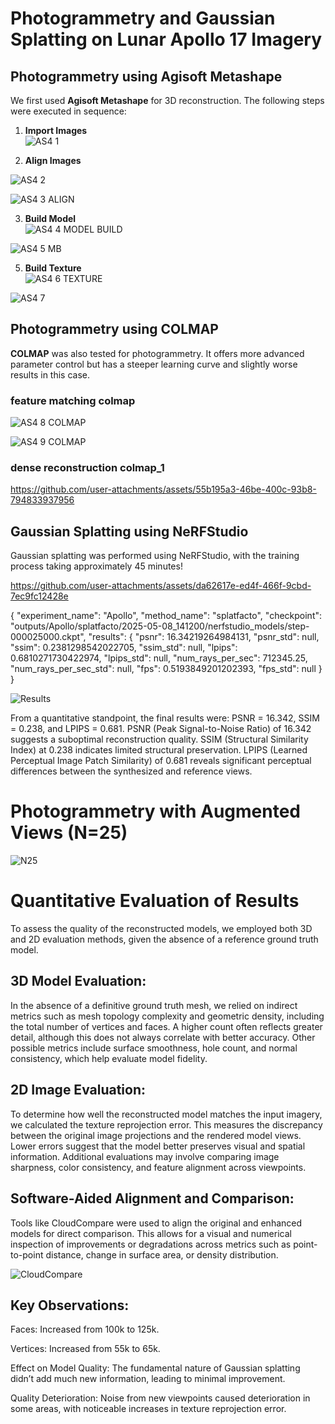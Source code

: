 
# Photogrammetry and Gaussian Splatting on Lunar Apollo 17 Imagery

## Photogrammetry using Agisoft Metashape

We first used **Agisoft Metashape** for 3D reconstruction. The following steps were executed in sequence:

1. **Import Images**  
  ![AS4 1](https://github.com/user-attachments/assets/c10d6ead-88ee-41e0-ae88-e402027d6947)


2. **Align Images**  

  
![AS4 2](https://github.com/user-attachments/assets/a5569c39-c5a7-4bac-afcc-64f5b0655b9c)

![AS4 3 ALIGN ](https://github.com/user-attachments/assets/4a076a35-ebd9-4068-b3f5-79dd667f7a6b)


3. **Build Model**  
![AS4 4 MODEL BUILD](https://github.com/user-attachments/assets/44e75117-ff50-4597-992f-0fbeb301b018)


![AS4 5 MB](https://github.com/user-attachments/assets/d342ae4f-2611-4324-bc9e-1a8ec543bd41)


5. **Build Texture**  
![AS4 6 TEXTURE](https://github.com/user-attachments/assets/5242f487-967b-4a47-9c66-3a39325e6f48)

![AS4 7](https://github.com/user-attachments/assets/4f1d03d1-fad7-4008-8c69-b520f418e9b3)


## Photogrammetry using COLMAP

**COLMAP** was also tested for photogrammetry. It offers more advanced parameter control but has a steeper learning curve and slightly worse results in this case.

### feature matching colmap
![AS4 8 COLMAP](https://github.com/user-attachments/assets/e59c110b-2df6-4045-882b-e10004831f48)

![AS4 9 COLMAP](https://github.com/user-attachments/assets/84570b2f-1b80-4c9d-877e-89fc17bae257)

### dense reconstruction colmap_1
https://github.com/user-attachments/assets/55b195a3-46be-400c-93b8-794833937956

## Gaussian Splatting using NeRFStudio

Gaussian splatting was performed using NeRFStudio, with the training process taking approximately 45 minutes!

https://github.com/user-attachments/assets/da62617e-ed4f-466f-9cbd-7ec9fc12428e


{
  "experiment_name": "Apollo",
  "method_name": "splatfacto",
  "checkpoint": "outputs/Apollo/splatfacto/2025-05-08_141200/nerfstudio_models/step-000025000.ckpt",
  "results": {
    "psnr": 16.34219264984131,
    "psnr_std": null,
    "ssim": 0.2381298542022705,
    "ssim_std": null,
    "lpips": 0.6810271730422974,
    "lpips_std": null,
    "num_rays_per_sec": 712345.25,
    "num_rays_per_sec_std": null,
    "fps": 0.5193849201202393,
    "fps_std": null
  }
}



![Results](https://github.com/user-attachments/assets/53b881ed-4b67-4ee7-882d-95fa4e096263)

From a quantitative standpoint, the final results were: PSNR = 16.342, SSIM = 0.238, and LPIPS = 0.681.
PSNR (Peak Signal-to-Noise Ratio) of 16.342 suggests a suboptimal reconstruction quality.
SSIM (Structural Similarity Index) at 0.238 indicates limited structural preservation.
LPIPS (Learned Perceptual Image Patch Similarity) of 0.681 reveals significant perceptual differences between the synthesized and reference views.

# Photogrammetry with Augmented Views (N=25)
![N25](https://github.com/user-attachments/assets/41def5a2-36f6-4d62-a81d-e76b58828d7d)

# Quantitative Evaluation of Results
To assess the quality of the reconstructed models, we employed both 3D and 2D evaluation methods, given the absence of a reference ground truth model.

## 3D Model Evaluation:
In the absence of a definitive ground truth mesh, we relied on indirect metrics such as mesh topology complexity and geometric density, including the total number of vertices and faces. A higher count often reflects greater detail, although this does not always correlate with better accuracy. Other possible metrics include surface smoothness, hole count, and normal consistency, which help evaluate model fidelity.

## 2D Image Evaluation:
To determine how well the reconstructed model matches the input imagery, we calculated the texture reprojection error. This measures the discrepancy between the original image projections and the rendered model views. Lower errors suggest that the model better preserves visual and spatial information. Additional evaluations may involve comparing image sharpness, color consistency, and feature alignment across viewpoints.

## Software-Aided Alignment and Comparison:
Tools like CloudCompare were used to align the original and enhanced models for direct comparison. This allows for a visual and numerical inspection of improvements or degradations across metrics such as point-to-point distance, change in surface area, or density distribution.

![CloudCompare](https://github.com/user-attachments/assets/9a56f5f6-79e0-4906-b1de-aa21e965d419)


## Key Observations:
Faces: Increased from 100k to 125k.

Vertices: Increased from 55k to 65k.

Effect on Model Quality: The fundamental nature of Gaussian splatting didn’t add much new information, leading to minimal improvement.

Quality Deterioration: Noise from new viewpoints caused deterioration in some areas, with noticeable increases in texture reprojection error.



